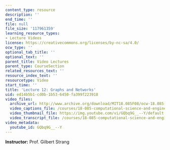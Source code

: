 ```yaml
---
content_type: resource
description: ''
end_time: ''
file: null
file_size: '117961359'
learning_resource_types:
- Lecture Videos
license: https://creativecommons.org/licenses/by-nc-sa/4.0/
ocw_type: ''
optional_tab_title: ''
optional_text: ''
parent_title: Video Lectures
parent_type: CourseSection
related_resources_text: ''
resource_index_text: ''
resourcetype: Video
start_time: ''
title: 'Lecture 12: Graphs and Networks'
uid: ed14b5b1-cd0b-1b53-6450-fa399f223918
video_files:
  archive_url: http://www.archive.org/download/MIT18.085F08/ocw-18.085-f08-lec12_300k.mp4
  video_captions_file: /courses/18-085-computational-science-and-engineering-i-fall-2008/92f3916a9a985d8e94a4edb8f821faad_GQbq9G__--Y.vtt
  video_thumbnail_file: https://img.youtube.com/vi/GQbq9G__--Y/default.jpg
  video_transcript_file: /courses/18-085-computational-science-and-engineering-i-fall-2008/41c1f92647a4b99fad59021764c3179e_GQbq9G__--Y.pdf
video_metadata:
  youtube_id: GQbq9G__--Y
---
```


**Instructor:** Prof. Gilbert Strang

